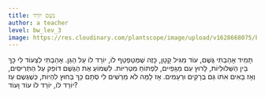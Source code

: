 ```yaml
---
title: גֶּשֶׁם יוֹרֵד
author: a teacher
level: bw_lev_3
image: https://res.cloudinary.com/plantscope/image/upload/v1628668075/bookworm_webapp/illustrations/cwy_jftd.jpg
---
```

תָּמִיד אָהַבְתִּי גֶּשֶׁם, עוֹד מִגִּיל קָטָן,
כָּזֶה שֶׁמְּטַפְטֵף לוֹ, יוֹרֵד לוֹ עַל הַגַּן.
אָהַבְתִּי לִצְעוֹד לִי כָּךְ בֵּין הַשְּׁלוּלִיוֹת,
לָרוּץ עִם מַגָּפַיִים, לִפְתּוֹחַ מִטְרִיּוֹת.
לִשְׁמוֹעַ אֶת הַגֶּשֶׁם דּוֹפֵק עַל הַתְּרִיסִים,
וְאָז בָּאִים אִתּוֹ גַּם בְּרָקִים וּרְעָמִים.
אָז לָמָּה לֹא מַרְשִׁים לִי סְתָם כָּךְ בַּחוּץ לִהְיוֹת,
כְּשֶׁגֶּשֶם עַז יוֹרֵד לוֹ, יוֹרֵד לוֹ עוֹד וָעוֹד?